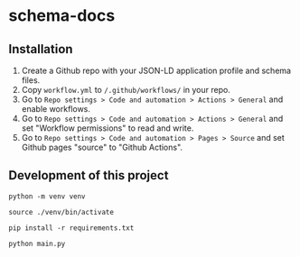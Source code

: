# schema-docs

## Installation

1. Create a Github repo with your JSON-LD application profile and schema files.
2. Copy `workflow.yml` to `/.github/workflows/` in your repo.
3. Go to `Repo settings > Code and automation > Actions > General` and enable workflows.
4. Go to `Repo settings > Code and automation > Actions > General` and set "Workflow permissions" to read and write.
5. Go to `Repo settings > Code and automation > Pages > Source` and set Github pages "source" to "Github Actions".

## Development of this project

`python -m venv venv`

`source ./venv/bin/activate`

`pip install -r requirements.txt`

`python main.py`
